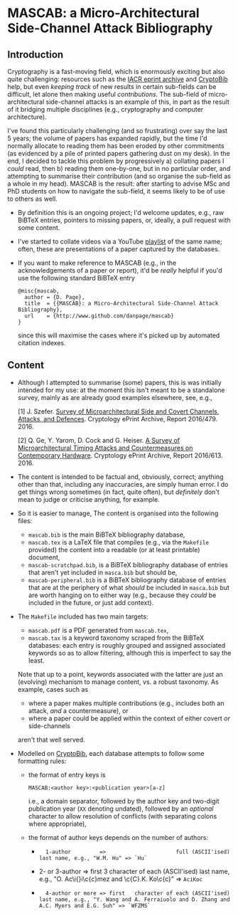# MASCAB: a Micro-Architectural Side-Channel Attack Bibliography

## Introduction

Cryptography is a fast-moving field, which is enormously exciting but also
quite challenging: resources such as the
[IACR eprint archive](http://eprint.iacr.org/)
and
[CryptoBib](http://cryptobib.di.ens.fr)
help, but even *keeping track* of new results in certain sub-fields can be 
difficult, let alone then making useful *contributions*.  The sub-field of 
micro-architectural side-channel attacks is an example of this, in part as
the result of it bridging multiple disciplines (e.g., cryptography and 
computer architecture).  

I've found this particularly challenging (and so frustrating) over say the 
last 5 years; the volume of papers has expanded rapidly, but the time I'd
normally allocate to reading them has been eroded by other commitments (as
evidenced by a pile of printed papers gathering dust on my desk).  In the
end, I decided to tackle this problem by progressively
a) collating papers I *could* read,
   then
b) reading them one-by-one, but in no particular order, and attempting to
   summarise their contribution (and so organise the sub-field as a whole
   in my head).
MASCAB is the result: after starting to advise MSc and PhD students on how
to navigate the sub-field, it seems likely to be of use to others as well.

- By definition this is an ongoing project; I'd welcome updates, e.g., raw 
  BiBTeX entries, pointers to missing papers, or, ideally, a pull request
  with some content.

- I've started to collate videos via a YouTube
  [playlist](http://www.youtube.com/playlist?list=PLcjiHk8Sl-KK1qY4JOzTDu095TscjcEVa)
  of the same name; often, these are presentations of a paper captured
  by the databases.

- If you want to make reference to 
  MASCAB
  (e.g., in the acknowledgements of a paper or report), it'd be *really*
  helpful if you'd use the following standard BiBTeX entry

  ```
  @misc{mascab,
    author = {D. Page},
    title  = {{MASCAB}: a Micro-Architectural Side-Channel Attack Bibliography},
    url    = {http://www.github.com/danpage/mascab}
  }
  ```

  since this will maximise the cases where it's picked up by automated
  citation indexes.

## Content

- Although I attempted to summarise (some) papers, this is was initially
  intended for my use: at the moment this isn't meant to be a standalone 
  survey, mainly as are already good examples elsewhere, see, e.g., 

  [1] J. Szefer.
      [Survey of Microarchitectural Side and Covert Channels, Attacks, and Defences](http://eprint.iacr.org/2016/479).
      Cryptology ePrint Archive, Report 2016/479. 2016.

  [2] Q. Ge, Y. Yarom, D. Cock and G. Heiser.
      [A Survey of Microarchitectural Timing Attacks and Countermeasures on Contemporary Hardware](http://eprint.iacr.org/2016/613).
      Cryptology ePrint Archive, Report 2016/613. 2016.

- The content is intended to be factual and, obviously, correct; anything 
  other than that, including any inaccuracies, are simply human error.  I
  do get things wrong sometimes (in fact, quite often), but *definitely* 
  don't mean to judge or criticise anything, for example.

- So it is easier to manage, The content is organised into the following
  files:

  - `mascab.bib`
    is the main BiBTeX bibliography database,
  - `mascab.tex`
    is a LaTeX file that compiles (e.g., via the `Makefile` provided)
    the content into a readable (or at least printable) document,
  - `mascab-scratchpad.bib`,
    is a        BiBTeX bibliography database of entries that aren't yet
    included in `masca.bib` but should be,
  - `mascab-peripheral.bib`
    is a        BiBTeX bibliography database of entries that are at the
    periphery of what *should* be included in `masca.bib` but are worth
    hanging on to either way (e.g., because they *could* be included in
    the future, or just add context).

- The `Makefile` included has two main targets:

  - `mascab.pdf`
    is a PDF generated from `mascab.tex`,
  - `mascab.tax`
    is a keyword taxonomy scraped from the BiBTeX databases: each entry 
    is roughly grouped and assigned associated keywords so as to allow 
    filtering, although this is imperfect to say the least.

  Note that up to a point, keywords associated with the latter are just 
  an (evolving) mechanism to manage content, vs. a robust taxonomy.  As
  example, cases such as

  - where a paper makes multiple contributions (e.g., includes both an
    attack, *and* a countermeasure),
    or
  - where a paper could be applied within the context of either covert 
    *or* side-channels

  aren't that well served.

- Modelled on 
  [CryptoBib](http://cryptobib.di.ens.fr),
  each database attempts to follow some formatting rules:

  - the format of entry keys is

    `MASCAB:<author key>:<publication year>[a-z]`

    i.e., a domain separator, followed by the author key and two-digit
    publication year (`XX` denoting undated), followed by an *optional* 
    character to allow resolution of conflicts (with separating colons 
    where appropriate),

  - the format of author keys depends on the number of authors:

    -       1-author         =>                      full (ASCII'ised) last name, e.g., "W.M. Hu" => `Hu`
    - 2- or 3-author         => first 3 character of each (ASCII'ised) last name, e.g., "O. Ac\i{}i\c{c}mez and \c{C}.K. Ko\c{c}" => `AciKoc`
    -       4-author or more => first   character of each (ASCII'ised) last name, e.g., "Y. Wang and A. Ferraiuolo and D. Zhang and A.C. Myers and E.G. Suh" => `WFZMS`
